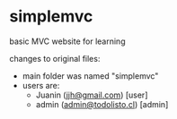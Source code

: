 # simplemvc
basic MVC website for learning

changes to original files:
- main folder was named "simplemvc"
- users are:
  - Juanin (jjh@gmail.com) [user]
  - admin (admin@todolisto.cl) [admin]
